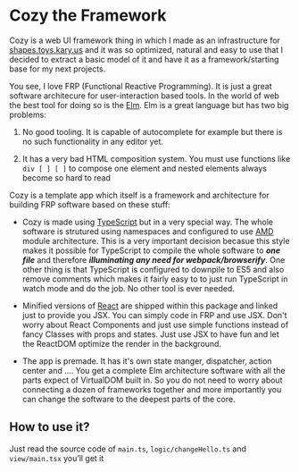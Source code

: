# Cozy the Framework

Cozy is a web UI framework thing in which I made as an infrastructure for [shapes.toys.kary.us](shapes.toys.kary.us) and it was so optimized, natural and easy to use that I decided to extract a basic model of it and have it as a framework/starting base for my next projects.

You see, I love FRP (Functional Reactive Programming). It is just a great software architecure for user-interaction based tools. In the world of web the best tool for doing so is the [Elm](http://elm-lang.org/). Elm is a great language but has two big problems:

1. No good tooling. It is capable of autocomplete for example but there is no such functionality in any editor yet.

2. It has a very bad HTML composition system. You must use functions like `div [ ] [ ]` to compose one element and nested elements always become so hard to read

Cozy is a template app which itself is a framework and architecture for building FRP software based on these stuff:

- Cozy is made using [TypeScript](http://www.typescriptlang.org/) but in a very special way. The whole software is strutured using namespaces and configured to use [AMD](https://en.wikipedia.org/wiki/Asynchronous_module_definition) module architecture. This is a very important decision becasue this style makes it possible for TypeScript to compile the whole software to ___one file___ and therefore ___illuminating any need for webpack/browserify___. One other thing is that TypeScript is configured to downpile to ES5 and also remove comments which makes it fairly easy to to just run TypeScript in watch mode and do the job. No other tool is ever needed.

- Minified versions of [React](https://reactjs.org/) are shipped within this package and linked just to provide you JSX. You can simply code in FRP and use JSX. Don't worry about React Components and just use simple functions instead of fancy Classes with props and states. Just use JSX to have fun and let the ReactDOM optimize the render in the background.

- The app is premade. It has it's own state manger, dispatcher, action center and .... You get a complete Elm architecture software with all the parts expect of VirtualDOM built in. So you do not need to worry about connecting a dozen of frameworks together and more importantly you can change the software to the deepest parts of the core.

## How to use it?
Just read the source code of `main.ts`, `logic/changeHello.ts` and `view/main.tsx` you’ll get it
